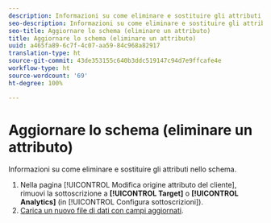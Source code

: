 ```yaml
---
description: Informazioni su come eliminare e sostituire gli attributi nello schema.
seo-description: Informazioni su come eliminare e sostituire gli attributi nello schema.
seo-title: Aggiornare lo schema (eliminare un attributo)
title: Aggiornare lo schema (eliminare un attributo)
uuid: a465fa89-6c7f-4c07-aa59-84c968a82917
translation-type: ht
source-git-commit: 43de353155c640b3ddc519147c94d7e9ffcafe4e
workflow-type: ht
source-wordcount: '69'
ht-degree: 100%

---
```



# Aggiornare lo schema (eliminare un attributo)

Informazioni su come eliminare e sostituire gli attributi nello schema.

1. Nella pagina [!UICONTROL Modifica origine attributo del cliente], rimuovi la sottoscrizione a **[!UICONTROL Target]** o **[!UICONTROL Analytics]** (in [!UICONTROL Configura sottoscrizioni]).
1. [Carica un nuovo file di dati con campi aggiornati](../attributes/t-crs-usecase.md#task_BCC327B2A0EF4A1BBB2934013AB92B78).
